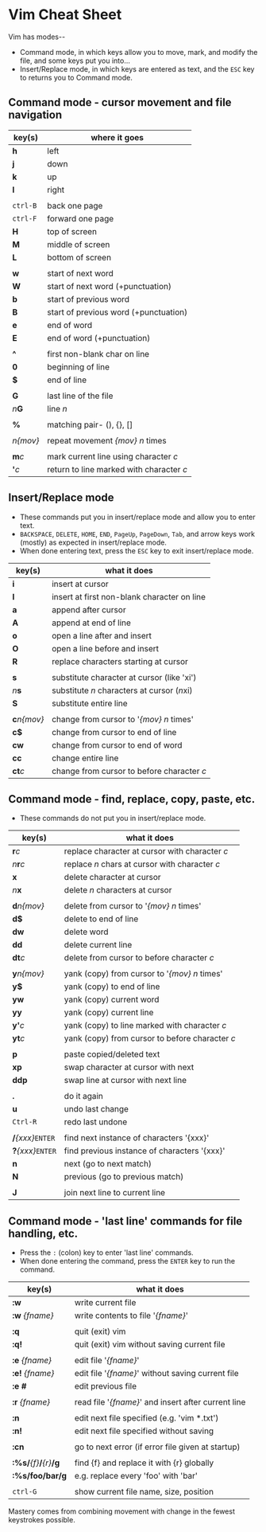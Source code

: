 # Vim Cheat Sheet

Vim has modes-- 

* Command mode, in which keys allow you to move, mark, and modify the file, and some keys put you into...
* Insert/Replace mode, in which keys are entered as text, and the `ESC` key to returns you to Command mode.


## Command mode - cursor movement and file navigation

| key(s)   | where it goes                            |
| -------- | ---------------------------------------- |
| **h**    | left                                     |
| **j**    | down                                     |
| **k**    | up                                       |
| **l**    | right                                    |
|          |                                          |
| `ctrl-B` | back one page                            |
| `ctrl-F` | forward one page                         |
| **H**    | top of screen                            |
| **M**    | middle of screen                         |
| **L**    | bottom of screen                         |
|          |                                          |
| **w**    | start of next word                       |
| **W**    | start of next word (+punctuation)        |
| **b**    | start of previous word                   |
| **B**    | start of previous word (+punctuation)    |
| **e**    | end of word                              |
| **E**    | end of word (+punctuation)               |
|          |                                          |
| **^**    | first non-blank char on line             |
| **0**    | beginning of line                        |
| **$**    | end of line                              |
|          |                                          |
| **G**    | last line of the file                    |
| _n_**G** | line *n*                                 |
|          |                                          |
| **%**    | matching pair- (), {}, []                |
|          |                                          |
| _n{mov}_ | repeat movement *{mov} n* times          |
|          |                                          |
| **m**_c_ | mark current line using character _c_    |
| **'**_c_ | return to line marked with character _c_ |



## Insert/Replace mode

* These commands put you in insert/replace mode and allow you to enter text.
* `BACKSPACE`, `DELETE`, `HOME`, `END`, `PageUp`, `PageDown`, `Tab`, and arrow keys work (mostly) as expected in insert/replace mode. 
* When done entering text, press the `ESC` key to exit insert/replace mode.

| key(s)         | what it does                                 |
| -------------- | -------------------------------------------- |
| **i**          | insert at cursor                             |
| **I**          | insert at first non-blank character on line  |
| **a**          | append after cursor                          |
| **A**          | append at end of line                        |
| **o**          | open a line after and insert                 |
| **O**          | open a line before and insert                |
| **R**          | replace characters starting at cursor        |
|                |                                              |
| **s**          | substitute character at cursor (like 'xi')   |
| _n_**s**       | substitute *n* characters at cursor (*n*xi)  |
| **S**          | substitute entire line                       |
|                |                                              |
| **c**_n{mov}_  | change from cursor to '_{mov} n_ times'      |
| **c$**         | change from cursor to end of line            |
| **cw**         | change from cursor to end of word            |
| **cc**         | change entire line                           |
| **ct**_c_      | change from cursor to before character _c_   |


## Command mode - find, replace, copy, paste, etc.

* These commands do not put you in insert/replace mode.

| key(s)               | what it does                                    |
| -------------------- | ----------------------------------------------- |
| **r**_c_             | replace character at cursor with character _c_  |
| _n_**r**_c_          | replace _n_ chars at cursor with character _c_  |
| **x**                | delete character at cursor                      |
| _n_**x**             | delete _n_ characters at cursor                 |
|                      |                                                 |
| **d**_n{mov}_        | delete from cursor to '_{mov} n_ times'         |
| **d$**               | delete to end of line                           |
| **dw**               | delete word                                     |
| **dd**               | delete current line                             |
| **dt**_c_            | delete from cursor to before character _c_      |
|                      |                                                 |
| **y**_n{mov}_        | yank (copy) from cursor to '_{mov} n_ times'    |
| **y$**               | yank (copy) to end of line                      |
| **yw**               | yank (copy) current word                        |
| **yy**               | yank (copy) current line                        |
| **y'**_c_            | yank (copy) to line marked with character _c_   |
| **yt**_c_            | yank (copy) from cursor to before character _c_ |
|                      |                                                 |
| **p**                | paste copied/deleted text                       |
| **xp**               | swap character at cursor with next              |
| **ddp**              | swap line at cursor with next line              |
|                      |                                                 |
| **.**                | do it again                                     |
| **u**                | undo last change                                |
| `Ctrl-R`             | redo last undone                                |
|                      |                                                 |
| **\/**_{xxx}_`ENTER` | find next instance of characters '{xxx}'        |
| **?**_{xxx}_`ENTER`  | find previous instance of characters '{xxx}'    |
| **n**                | next (go to next match)                         |
| **N**                | previous (go to previous match)                 |
|                      |                                                 |
| **J**                | join next line to current line                  |



## Command mode - 'last line' commands for file handling, etc.

* Press the `:` (colon) key to enter 'last line' commands.
* When done entering the command, press the `ENTER` key to run the command.

| key(s)                        | what it does                                        |
| ----------------------------- | --------------------------------------------------- |
| **:w**                        | write current file                                  |
| **:w** _{fname}_              | write contents to file '_{fname}_'                  |
|                               |                                                     |
| **:q**                        | quit (exit) vim                                     |
| **:q!**                       | quit (exit) vim without saving current file         |
|                               |                                                     |
| **:e** _{fname}_              | edit file '_{fname}_'                               |
| **:e!** _{fname}_             | edit file '_{fname}_' without saving current file   |
| **:e #**                      | edit previous file                                  |
|                               |                                                     |
| **:r** _{fname}_              | read file '_{fname}_' and insert after current line |
|                               |                                                     |
| **:n**                        | edit next file specified (e.g. 'vim *.txt')         |
| **:n!**                       | edit next file specified without saving             |
|                               |                                                     |
| **:cn**                       | go to next error (if error file given at startup)   |
|                               |                                                     |
| **:%s/**_{f}_**/**_{r}_**/g** | find {f} and replace it with {r} globally           |
| **:%s/foo/bar/g**             | e.g. replace every 'foo' with 'bar'                 |
|                               |                                                     |
| `ctrl-G`                      | show current file name, size, position              |


Mastery comes from combining movement with change in the fewest keystrokes possible.
